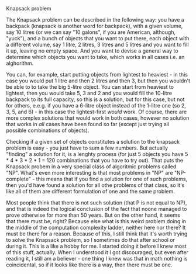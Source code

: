 Knapsack problem

The Knapsack problem can be described in the following way: you have a backpack (knapsack is another word for backpack), with a given volume, say 10 litres (or we can say "10 galons", if you are American, although, "yuck"), and a bunch of objects that you want to put there, each object with a different volume, say 1 litre, 2 litres, 3 litres and 5 litres and you want to fill it up, leaving no empty space. And you want to devise a general way to determine which objects you want to take, which works in all cases i.e. an alghorithm.

You can, for example, start putting objects from lightest to heaviest - in this case you would put 1 litre and then 2 litres and then 3, but then you wouldn't be able to to take the big 5-litre object. You can start from heaviest to lightest, then you would take 5, 3 and 2 and you would fill the 10-litre backpack to its full capacity, so this is a solution, but for this case, but not for others, e.e.g. if you have a 6-litre object instead of the 1-litre one (so 2, 3, 5, and 6) - in this case the lightest-first *would* work. Of course, there are more complex solutions that would work in both cases, however no solution that works in *all* cases have been found so far (except just trying all possible combinations of objects).

Checking if a given set of objects constitutes a solution to the knapsack problem is easy - you just have to sum a few numbers. But actually "finding" a solution for it, is a lenghty process (for just 5 objects you have 5 * 4 * 3 * 2 * 1 = 120 combinations that you have to try out). That puts the Knapsack probem in a very special class of algoritmic problems called "NP". What's even more interesting is that most problems in "NP" are "NP-complete" - this means that if you find a solution for one of such problems, then you'd have found a solution for all othe problems of that class, so it's like all of them are different formulation of one and the same problem. 

Most people think that there is not such solution (that P is not equal to NP), and that is indeed the logical conclusion of the fact that noone managed to prove otherwise for more than 50 years. But on the other hand, it seems that there must be, right? Because else what is this weird problem doing in the middle of the computation complexity ladder, neither here nor there? It must be there for a reason. Because of this, I still think that it's worth trying to solve the Knapsack problem, so I sometimes do that after school or during it. This is a like a hobby for me. I started doing it before I knew most of this stuff, actually. When I understood it I got discouraged, but even after reading it, I still am a believer - one thing I knew was that in math nothing is coincidental, so if it looks like there is a way, then there must be one.
